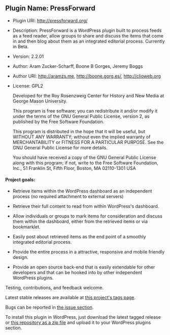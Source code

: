 ## Plugin Name: PressForward
- Plugin URI: http://pressforward.org/
- Description: PressForward is a WordPress plugin built to process feeds as a feed reader, allow groups to share and discuss the items that come in and then blog about them as an integrated editorial process. Currently in Beta.
- Version: 2.2.01
- Author: Aram Zucker-Scharff, Boone B Gorges, Jeremy Boggs
- Author URI: http://aramzs.me, http://boone.gorg.es/, http://clioweb.org
- License: GPL2


	Developed for the Roy Rosenzweig Center for History and New Media at George Mason University.

    This program is free software; you can redistribute it and/or modify
    it under the terms of the GNU General Public License, version 2, as
    published by the Free Software Foundation.

    This program is distributed in the hope that it will be useful,
    but WITHOUT ANY WARRANTY; without even the implied warranty of
    MERCHANTABILITY or FITNESS FOR A PARTICULAR PURPOSE.  See the
    GNU General Public License for more details.

    You should have received a copy of the GNU General Public License
    along with this program; if not, write to the Free Software
    Foundation, Inc., 51 Franklin St, Fifth Floor, Boston, MA  02110-1301  USA

	
#### Project goals:

-	Retrieve items within the WordPress dashboard as an independent process (no required attachment to external servers)

-	Retrieve their full content to read from within WordPress's dashboard.

-	Allow individuals or groups to mark items for consideration and discuss them within the dashboard, either from the retrieved items or via bookmarklet. 

-	Easily post about retrieved items as the end point of a smoothly integrated editorial process. 

-	Provide the entire process in a attractive, responsive and mobile friendly design. 

-	Provide an open source back-end that is easily extendable for other developers and that can be hooked into by other independent WordPress plugins.

Testing, contributions, and feedback welcome. 

Latest stable releases are available at [this project's tags page](https://github.com/PressForward/pressforward/tags).

Bugs can be reported in [the issue section](https://github.com/PressForward/pressforward/issues).

To install this plugin in WordPress, just download the latest tagged release or [this repository as a zip file](https://github.com/PressForward/pressforward/archive/master.zip) and upload it to your WordPress plugins section. 
